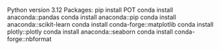 Python version 3.12
Packages:
pip install POT
conda install anaconda::pandas
conda install anaconda::pip
conda install anaconda::scikit-learn
conda install conda-forge::matplotlib
conda install plotly::plotly
conda install anaconda::seaborn
conda install conda-forge::nbformat

